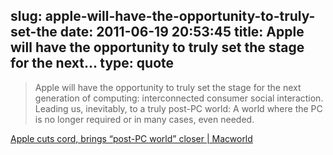 slug: apple-will-have-the-opportunity-to-truly-set-the
date: 2011-06-19 20:53:45
title: Apple will have the opportunity to truly set the stage for the next...
type: quote
---

> Apple will have the opportunity to truly set the stage for the next generation of computing: interconnected consumer social interaction. Leading us, inevitably, to a truly post-PC world: A world where the PC is no longer required or in many cases, even needed.

[Apple cuts cord, brings “post-PC world” closer | Macworld](http://www.macworld.com/article/160575/2011/06/post_pc_world_cuts_cord.html)
